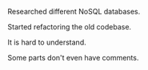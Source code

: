 Researched different NoSQL databases.

Started refactoring the old codebase.

It is hard to understand.

Some parts don't even have comments.